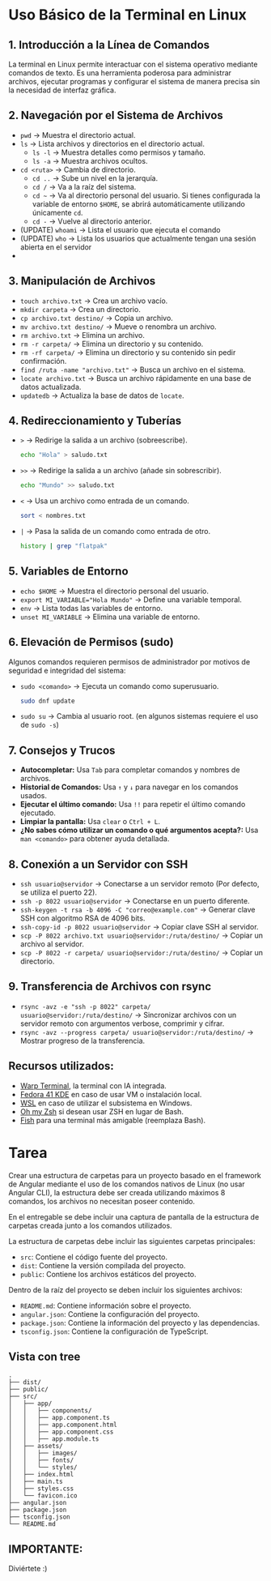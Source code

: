 # Uso Básico de la Terminal en Linux

## 1. Introducción a la Línea de Comandos
La terminal en Linux permite interactuar con el sistema operativo mediante comandos de texto. Es una herramienta poderosa para administrar archivos, ejecutar programas y configurar el sistema de manera precisa sin la necesidad de interfaz gráfica.

## 2. Navegación por el Sistema de Archivos
- `pwd` → Muestra el directorio actual.
- `ls` → Lista archivos y directorios en el directorio actual.
  - `ls -l` → Muestra detalles como permisos y tamaño.
  - `ls -a` → Muestra archivos ocultos.
- `cd <ruta>` → Cambia de directorio.
  - `cd ..` → Sube un nivel en la jerarquía.
  - `cd /` → Va a la raíz del sistema.
  - `cd ~` → Va al directorio personal del usuario. Si tienes configurada la variable de entorno `$HOME`, se abrirá automáticamente utilizando únicamente `cd`.
  - `cd -` → Vuelve al directorio anterior.
- (UPDATE) `whoami`  → Lista el usuario que ejecuta el comando
- (UPDATE) `who` → Lista los usuarios que actualmente tengan una sesión abierta en el servidor
- 

## 3. Manipulación de Archivos
- `touch archivo.txt` → Crea un archivo vacío.
- `mkdir carpeta` → Crea un directorio.
- `cp archivo.txt destino/` → Copia un archivo.
- `mv archivo.txt destino/` → Mueve o renombra un archivo.
- `rm archivo.txt` → Elimina un archivo.
- `rm -r carpeta/` → Elimina un directorio y su contenido.
- `rm -rf carpeta/` → Elimina un directorio y su contenido sin pedir confirmación.
- `find /ruta -name "archivo.txt"` → Busca un archivo en el sistema.
- `locate archivo.txt` → Busca un archivo rápidamente en una base de datos actualizada.
- `updatedb` → Actualiza la base de datos de `locate`.

## 4. Redireccionamiento y Tuberías
- `>` → Redirige la salida a un archivo (sobreescribe).
  ```bash
  echo "Hola" > saludo.txt
  ```
- `>>` → Redirige la salida a un archivo (añade sin sobrescribir).
  ```bash
  echo "Mundo" >> saludo.txt
  ```
- `<` → Usa un archivo como entrada de un comando.
  ```bash
  sort < nombres.txt
  ```
- `|` → Pasa la salida de un comando como entrada de otro.
  ```bash
  history | grep "flatpak"
  ```

## 5. Variables de Entorno
- `echo $HOME` → Muestra el directorio personal del usuario.
- `export MI_VARIABLE="Hola Mundo"` → Define una variable temporal.
- `env` → Lista todas las variables de entorno.
- `unset MI_VARIABLE` → Elimina una variable de entorno.

## 6. Elevación de Permisos (sudo)
Algunos comandos requieren permisos de administrador por motivos de seguridad e integridad del sistema:
- `sudo <comando>` → Ejecuta un comando como superusuario.
  ```bash
  sudo dnf update
  ```
- `sudo su` → Cambia al usuario root. (en algunos sistemas requiere el uso de `sudo -s`)

## 7. Consejos y Trucos
- **Autocompletar:** Usa `Tab` para completar comandos y nombres de archivos.
- **Historial de Comandos:** Usa `↑` y `↓` para navegar en los comandos usados.
- **Ejecutar el último comando:** Usa `!!` para repetir el último comando ejecutado.
- **Limpiar la pantalla:** Usa `clear` o `Ctrl + L`.
- **¿No sabes cómo utilizar un comando o qué argumentos acepta?:** Usa `man <comando>` para obtener ayuda detallada.

## 8. Conexión a un Servidor con SSH
- `ssh usuario@servidor` → Conectarse a un servidor remoto (Por defecto, se utiliza el puerto 22).
- `ssh -p 8022 usuario@servidor` → Conectarse en un puerto diferente.
- `ssh-keygen -t rsa -b 4096 -C "correo@example.com"` → Generar clave SSH con algoritmo RSA de 4096 bits.
- `ssh-copy-id -p 8022 usuario@servidor` → Copiar clave SSH al servidor.
- `scp -P 8022 archivo.txt usuario@servidor:/ruta/destino/` → Copiar un archivo al servidor.
- `scp -P 8022 -r carpeta/ usuario@servidor:/ruta/destino/` → Copiar un directorio.

## 9. Transferencia de Archivos con rsync
- `rsync -avz -e "ssh -p 8022" carpeta/ usuario@servidor:/ruta/destino/` → Sincronizar archivos con un servidor remoto con argumentos verbose, comprimir y cifrar.
- `rsync -avz --progress carpeta/ usuario@servidor:/ruta/destino/` → Mostrar progreso de la transferencia.

## Recursos utilizados:
- [Warp Terminal](https://www.warp.dev/), la terminal con IA integrada.
- [Fedora 41 KDE](https://fedoraproject.org/kde/) en caso de usar VM o instalación local.
- [WSL](https://docs.microsoft.com/en-us/windows/wsl/install) en caso de utilizar el subsistema en Windows.
- [Oh my Zsh](https://ohmyz.sh/) si desean usar ZSH en lugar de Bash.
- [Fish](https://fishshell.com/) para una terminal más amigable (reemplaza Bash).

# Tarea
Crear una estructura de carpetas para un proyecto basado en el framework de Angular mediante el uso de los comandos nativos de Linux (no usar Angular CLI), la estructura debe ser creada utilizando máximos 8 comandos, los archivos no necesitan poseer contenido.

En el entregable se debe incluir una captura de pantalla de la estructura de carpetas creada junto a los comandos utilizados.

La estructura de carpetas debe incluir las siguientes carpetas principales:
- `src`: Contiene el código fuente del proyecto.
- `dist`: Contiene la versión compilada del proyecto.
- `public`: Contiene los archivos estáticos del proyecto.

Dentro de la raíz del proyecto se deben incluir los siguientes archivos:
- `README.md`: Contiene información sobre el proyecto.
- `angular.json`: Contiene la configuración del proyecto.
- `package.json`: Contiene la información del proyecto y las dependencias.
- `tsconfig.json`: Contiene la configuración de TypeScript.

## Vista con tree
```
.
├── dist/
├── public/
├── src/
│   ├── app/
│   │   ├── components/
│   │   ├── app.component.ts
│   │   ├── app.component.html
│   │   ├── app.component.css
│   │   ├── app.module.ts
│   ├── assets/
│   │   ├── images/
│   │   ├── fonts/
│   │   └── styles/
│   ├── index.html
│   ├── main.ts
│   ├── styles.css
│   └── favicon.ico
├── angular.json
├── package.json
├── tsconfig.json
└── README.md
```

## IMPORTANTE:
Diviértete :)

